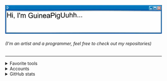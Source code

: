 <img src="res/imgs/banner.webp" width=850/>

###### (I'm an artist and a programmer, feel free to check out my repositories)
---

<details>
  <summary>Favorite tools</summary>

  <a href="https://skillicons.dev">
  <img src="https://skillicons.dev/icons?i=haxe,haxeflixel,lua,python,js,github,vscode"/>
  </a>
</details>

<details>
  <summary>Accounts</summary>
  
  - [Discord](res/data/Discord.md)
  - [Youtube](https://www.youtube.com/channel/UCdOS2LIS1up0eeE3KNqlgqg)
  - [Gamebanana](https://gamebanana.com/members/2300290)
  - [Retro Achievements](https://retroachievements.org/user/GuineaPigUuhh)
  - [SoundCloud](https://soundcloud.com/guinea-pig-684185023)
</details>

<details>
  <summary>GitHub stats</summary>

  <div align="center">
    <a href="https://github.com/anuraghazra/github-readme-stats">
      <img src="https://github-readme-stats.vercel.app/api?username=GuineaPigUuhh&show_icons=true&hide_border=true&theme=dark" height=180/>
      <img src="https://github-readme-stats.vercel.app/api/top-langs/?username=GuineaPigUuhh&layout=compact&hide_border=true&theme=dark" height=180/>
    </a>
  </div>
</details>
